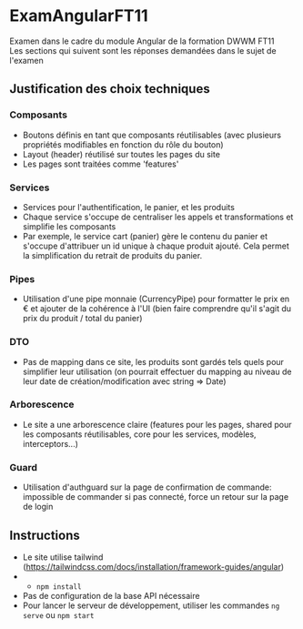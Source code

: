 # ExamAngularFT11

Examen dans le cadre du module Angular de la formation DWWM FT11  
Les sections qui suivent sont les réponses demandées dans le sujet de l'examen

## Justification des choix techniques

### Composants
- Boutons définis en tant que composants réutilisables (avec plusieurs propriétés modifiables en fonction du rôle du bouton)
- Layout (header) réutilisé sur toutes les pages du site
- Les pages sont traitées comme 'features'

### Services
- Services pour l'authentification, le panier, et les produits
- Chaque service s'occupe de centraliser les appels et transformations et simplifie les composants
- Par exemple, le service cart (panier) gère le contenu du panier et s'occupe d'attribuer un id unique à chaque produit ajouté. Cela permet la simplification du retrait de produits du panier.

### Pipes
- Utilisation d'une pipe monnaie (CurrencyPipe) pour formatter le prix en € et ajouter de la cohérence à l'UI (bien faire comprendre qu'il s'agit du prix du produit / total du panier)

### DTO
- Pas de mapping dans ce site, les produits sont gardés tels quels pour simplifier leur utilisation (on pourrait effectuer du mapping au niveau de leur date de création/modification avec string => Date)

### Arborescence
- Le site a une arborescence claire (features pour les pages, shared pour les composants réutilisables, core pour les services, modèles, interceptors...)

### Guard
- Utilisation d'authguard sur la page de confirmation de commande: impossible de commander si pas connecté, force un retour sur la page de login


## Instructions

- Le site utilise tailwind (https://tailwindcss.com/docs/installation/framework-guides/angular)
- - ```npm install```  
- Pas de configuration de la base API nécessaire
- Pour lancer le serveur de développement, utiliser les commandes ```ng serve``` ou ```npm start```
